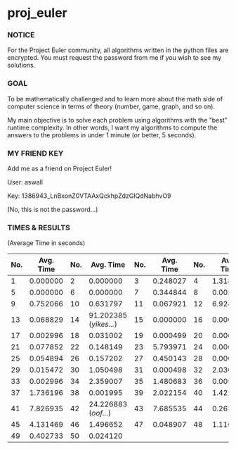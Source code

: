 # proj_euler

### NOTICE
For the Project Euler community, all algorithms written in the python files are encrypted.
You must request the password from me if you wish to see my solutions.

### GOAL
To be mathematically challenged and to learn more about the math side of computer science
in terms of theory (number, game, graph, and so on). 

My main objective is to solve each problem using algorithms with the "best" runtime complexity.
In other words, I want my algorithms to compute the answers to the problems in under 1 minute (or better, 5 seconds).

### MY FRIEND KEY
Add me as a friend on Project Euler!  

User: aswall  

Key: 1386943_LnBxonZ0VTAAxQckhpZdzGlQdNabhvO9 

(No, this is not the password...)


### TIMES & RESULTS
(Average Time in seconds)


| No. | Avg. Time | No. | Avg. Time | No. | Avg. Time | No. | Avg. Time |
| --- | ---| --- | ---| --- | ---   | --- | ---- |
|1|0.000000|2|0.000000|3|0.248027|4|1.318990|
|5|0.000000|6|0.000000|7|0.344844|8|0.001996|
|9|0.752066|10|0.631797|11|0.067921|12|6.924319|
|13|0.068829|14|91.202385 (_yikes..._)|15|0.000000|16|0.000000|
|17|0.002996|18|0.031002|19|0.000499|20|0.000498|
|21|0.077852|22|0.148149|23|5.793971|24|0.000000|
|25|0.054894|26|0.157202|27|0.450143|28|0.000000|
|29|0.015472|30|1.050498|31|0.000498|32|2.036123|
|33|0.002996|34|2.359007|35|1.480683|36|0.005987|
|37|1.736196|38|0.001995|39|2.022154|40|1.421792|
|41|7.826935|42|24.226883 (_oof..._)|43|7.685535|44|0.267491|
|45|4.131469|46|1.496652|47|0.048907|48|1.116707|
|49|0.402733|50|0.024120|